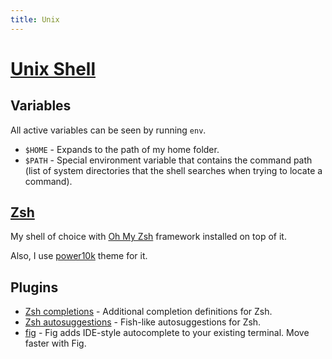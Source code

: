 ```yaml
---
title: Unix
---
```


# [Unix Shell](http://en.wikipedia.org/wiki/Unix_shell)

## Variables

All active variables can be seen by running `env`.

- `$HOME` - Expands to the path of my home folder.
- `$PATH` - Special environment variable that contains the command path (list of system directories that the shell searches when trying to locate a command).

## [Zsh](http://en.wikipedia.org/wiki/Z_shell)

My shell of choice with [Oh My Zsh](https://github.com/ohmyzsh/ohmyzsh) framework installed on top of it.

Also, I use [power10k](https://github.com/romkatv/powerlevel10k) theme for it.

## Plugins

- [Zsh completions](https://github.com/zsh-users/zsh-completions) - Additional completion definitions for Zsh.
- [Zsh autosuggestions](https://github.com/zsh-users/zsh-autosuggestions) - Fish-like autosuggestions for Zsh.
- [fig](https://github.com/withfig/autocomplete) - Fig adds IDE-style autocomplete to your existing terminal. Move faster with Fig.